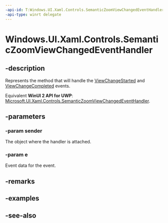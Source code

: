 ```yaml
---
-api-id: T:Windows.UI.Xaml.Controls.SemanticZoomViewChangedEventHandler
-api-type: winrt delegate
---
```

<!-- Delegate syntax.
public delegate void SemanticZoomViewChangedEventHandler(System.Object sender, Windows.UI.Xaml.Controls.SemanticZoomViewChangedEventArgs e)
-->
# Windows.UI.Xaml.Controls.SemanticZoomViewChangedEventHandler

## -description
Represents the method that will handle the [ViewChangeStarted](semanticzoom_viewchangestarted.md) and [ViewChangeCompleted](semanticzoom_viewchangecompleted.md) events.

Equivalent **WinUI 2 API for UWP**: [Microsoft.UI.Xaml.Controls.SemanticZoomViewChangedEventHandler](/windows/winui/api/microsoft.ui.xaml.controls.semanticzoomviewchangedeventhandler).

## -parameters
### -param sender
The object where the handler is attached.

### -param e
Event data for the event.


## -remarks

## -examples

## -see-also
